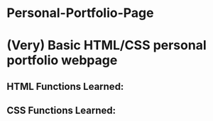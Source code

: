 # Personal-Portfolio-Page
(Very) Basic HTML/CSS personal portfolio webpage 
=================================================

HTML Functions Learned:
-

CSS Functions Learned:
-
